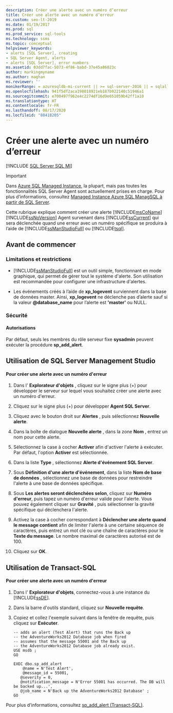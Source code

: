 ```yaml
---
description: Créer une alerte avec un numéro d’erreur
title: Créer une alerte avec un numéro d’erreur
ms.custom: seo-lt-2019
ms.date: 01/19/2017
ms.prod: sql
ms.prod_service: sql-tools
ms.technology: ssms
ms.topic: conceptual
helpviewer_keywords:
- alerts [SQL Server], creating
- SQL Server Agent, alerts
- alerts [SQL Server], error numbers
ms.assetid: 03dd7fac-5073-4f86-babd-37e45a86023c
author: markingmyname
ms.author: maghan
ms.reviewer: ''
monikerRange: = azuresqldb-mi-current || >= sql-server-2016 || = sqlallproducts-allversions
ms.openlocfilehash: 941f5df2aca198018921eb187b922140c51946a1
ms.sourcegitcommit: e700497f962e4c2274df16d9e651059b42ff1a10
ms.translationtype: HT
ms.contentlocale: fr-FR
ms.lasthandoff: 08/17/2020
ms.locfileid: "88418205"
---
```

# <a name="create-an-alert-using-an-error-number"></a>Créer une alerte avec un numéro d’erreur
[!INCLUDE [SQL Server SQL MI](../../includes/applies-to-version/sql-asdbmi.md)]

> [!IMPORTANT]  
> Dans [Azure SQL Managed Instance](https://docs.microsoft.com/azure/azure-sql/managed-instance/sql-managed-instance-paas-overview), la plupart, mais pas toutes les fonctionnalités SQL Server Agent sont actuellement prises en charge. Pour plus d’informations, consultez [Managed Instance Azure SQL ManagSQL à partir de SQL Server](https://docs.microsoft.com/azure/sql-database/sql-database-managed-instance-transact-sql-information#sql-server-agent).

Cette rubrique explique comment créer une alerte [!INCLUDE[msCoName](../../includes/msconame_md.md)] [!INCLUDE[ssNoVersion](../../includes/ssnoversion-md.md)] Agent survenant dans [!INCLUDE[ssCurrent](../../includes/sscurrent-md.md)] qui sera déclenchée quand une erreur avec un numéro spécifique se produira à l’aide de [!INCLUDE[ssManStudioFull](../../includes/ssmanstudiofull-md.md)] ou [!INCLUDE[tsql](../../includes/tsql-md.md)].  
  
## <a name="before-you-begin"></a><a name="BeforeYouBegin"></a>Avant de commencer  
  
### <a name="limitations-and-restrictions"></a><a name="Restrictions"></a>Limitations et restrictions  
  
-   [!INCLUDE[ssManStudioFull](../../includes/ssmanstudiofull-md.md)] est un outil simple, fonctionnant en mode graphique, qui permet de gérer tout le système d'alerte. Son utilisation est recommandée pour configurer une infrastructure d'alertes.  
  
-   Les événements créés à l’aide de **xp_logevent** surviennent dans la base de données master. Ainsi, **xp_logevent** ne déclenche pas d’alerte sauf si la valeur **\@database_name** pour l’alerte est **'master'** ou NULL.  
  
### <a name="security"></a><a name="Security"></a>Sécurité  
  
#### <a name="permissions"></a><a name="Permissions"></a>Autorisations  
Par défaut, seuls les membres du rôle serveur fixe **sysadmin** peuvent exécuter la procédure **sp_add_alert**.  
  
## <a name="using-sql-server-management-studio"></a><a name="SSMSProcedure"></a>Utilisation de SQL Server Management Studio  
  
#### <a name="to-create-an-alert-using-an-error-number"></a>Pour créer une alerte avec un numéro d'erreur  
  
1.  Dans l' **Explorateur d'objets** , cliquez sur le signe plus (+) pour développer le serveur sur lequel vous souhaitez créer une alerte avec un numéro d'erreur.  
  
2.  Cliquez sur le signe plus (+) pour développer **Agent SQL Server**.  
  
3.  Cliquez avec le bouton droit sur **Alertes** , puis sélectionnez **Nouvelle alerte**.  
  
4.  Dans la boîte de dialogue **Nouvelle alerte** , dans la zone **Nom** , entrez un nom pour cette alerte.  
  
5.  Sélectionnez la case à cocher **Activer** afin d'activer l'alerte à exécuter. Par défaut, l'option **Activer** est sélectionnée.  
  
6.  Dans la liste **Type** , sélectionnez **Alerte d'événement SQL Server**.  
  
7.  Sous **Définition d'une alerte d'événement**, dans la liste **Nom de base de données** , sélectionnez une base de données pour restreindre l'alerte à une base de données spécifique.  
  
8.  Sous **Les alertes seront déclenchées selon**, cliquez sur **Numéro d'erreur**, puis tapez un numéro d'erreur valide pour l'alerte. Vous pouvez également cliquer sur **Gravité** , puis sélectionner la gravité spécifique qui déclenchera l'alerte.  
  
9. Activez la case à cocher correspondant à **Déclencher une alerte quand le message contient** afin de limiter l'alerte à une certaine séquence de caractères, puis entrez un mot clé ou une chaîne de caractères pour le **Texte du message**. Le nombre maximal de caractères autorisé est de 100.  
  
10. Cliquez sur **OK**.  
  
## <a name="using-transact-sql"></a><a name="TsqlProcedure"></a>Utilisation de Transact-SQL  
  
#### <a name="to-create-an-alert-using-an-error-number"></a>Pour créer une alerte avec un numéro d'erreur  
  
1.  Dans l' **Explorateur d'objets**, connectez-vous à une instance du [!INCLUDE[ssDE](../../includes/ssde_md.md)].  
  
2.  Dans la barre d'outils standard, cliquez sur **Nouvelle requête**.  
  
3.  Copiez et collez l'exemple suivant dans la fenêtre de requête, puis cliquez sur **Exécuter**.  
  
    ```  
    -- adds an alert (Test Alert) that runs the Back up
    -- the AdventureWorks2012 Database job when fired   
    -- assumes that the message 55001 and the Back up
    -- the AdventureWorks2012 Database job already exist.  
    USE msdb ;  
    GO  
  
    EXEC dbo.sp_add_alert  
        @name = N'Test Alert',  
        @message_id = 55001,   
       @severity = 0,   
       @notification_message = N'Error 55001 has occurred. The DB will be backed up...',   
       @job_name = N'Back up the AdventureWorks2012 Database' ;  
    GO  
    ```  
  
Pour plus d’informations, consultez [sp_add_alert (Transact-SQL)](https://msdn.microsoft.com/d9b41853-e22d-4813-a79f-57efb4511f09).  
  
